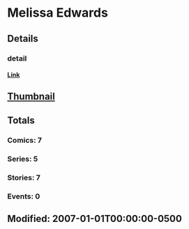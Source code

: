 # Melissa  Edwards 
## Details
### detail
#### [Link](http://marvel.com/comics/creators/2535/melissa_edwards?utm_campaign=apiRef&utm_source=225578a89fc76f3d20fbffda5d17a88d)
## [Thumbnail](http://i.annihil.us/u/prod/marvel/i/mg/b/40/image_not_available.jpg)
## Totals
### Comics: 7
### Series: 5
### Stories: 7
### Events: 0
## Modified: 2007-01-01T00:00:00-0500